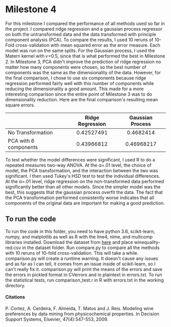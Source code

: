 # Milestone 4
For this milestone I compared the performance of all methods used so far in the project. I compared ridge regression and a gaussian process regressor on both the untransformed data and the data transformed with principle component analysis (PCA). To compare the results, I used 10 reruns of 10-Fold cross-validation with mean squared error as the error measure. Each model was run on the same splits. For the Gaussian process, I used the Matern kernel with 𝜈=0.5, since that is what performed the best in Milestone 2. In Milestone 3, PCA didn't improve the prediction of ridge regression no matter how many components were chosen, so the best number of components was the same as the dimensionality of the data. However, for the final comparison, I chose to use six components because ridge regression performed fairly well with this number of components while reducing the dimensionality a good amount. This made for a more interesting comparison since the entire point of Milestone 3 was to do dimensionality reduction. Here are the final comparison's resulting mean square errors.

|                     | Ridge Regression | Gaussian Process |
|---------------------|:----------------:|:----------------:|
|No Transformation    |0.42527491        |0.4682414         |
|PCA with 6 components|0.43966812        |0.46968217        |

To test whether the model differences were significant, I used R to do a repeated measures two-way ANOVA. At the α=.01 level, the choice of model, the PCA transformation, and the interaction between the two was significant. I then used Tukey's HSD test to test the individual differences. At the α=.01 level, ridge regression on the non-transformed data performed significantly better than all other models. Since the simpler model was the best, this suggests that the gaussian process overfit the data. The fact that the PCA transformation performed consistently worse indicates that all components of the original data are important for making a good prediction.

## To run the code
To run the code in this folder, you need to have python 3.6, scikit-learn, numpy, and matplotlib as well as R with the lme4, nlme, and multcomp libraries installed. Download the dataset from [here](https://archive.ics.uci.edu/ml/datasets/wine+quality) and place winequality-red.csv in the dataset folder. Run compare.py to compare all the methods with 10 reruns of 10-fold cross-validation. This will take a while. comparison.py will create a runtime warning. It doesn't cause any issues and as far as I can tell, it comes from an issue inside of scikit-learn, so I can't really fix it. comparison.py will print the means of the errors and save the errors in pickled format in CVerrors and in plaintext in errors.txt. To run the statistical tests, run comparison_test.r in R with errors.txt in the working directory.

#### Citations
P. Cortez, A. Cerdeira, F. Almeida, T. Matos and J. Reis. 
Modeling wine preferences by data mining from physicochemical properties. In Decision Support Systems, Elsevier, 47(4):547-553, 2009.